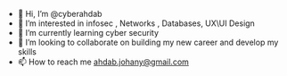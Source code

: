 - 👋 Hi, I’m @cyberahdab
- 👀 I’m interested in infosec , Networks , Databases, UX\UI Design 
- 🌱 I’m currently learning cyber security
- 💞️ I’m looking to collaborate on building my new career and develop my skills 
- 📫 How to reach me ahdab.johany@gmail.com

<!---
cyberahdab/cyberahdab is a ✨ special ✨ repository because its `README.md` (this file) appears on your GitHub profile.
You can click the Preview link to take a look at your changes.
--->
